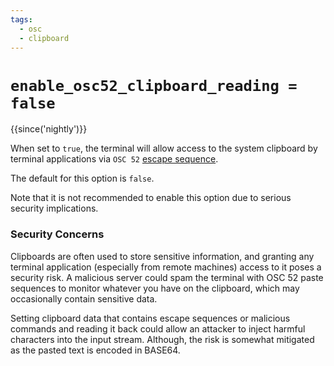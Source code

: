 ```yaml
---
tags:
  - osc
  - clipboard
---
```


# `enable_osc52_clipboard_reading = false`

{{since('nightly')}}

When set to `true`, the terminal will allow access to the system clipboard by
terminal applications via `OSC 52` [escape sequence](../../../shell-integration.md#osc-52-clipboard-paste).

The default for this option is `false`.

Note that it is not recommended to enable this option due to serious security
implications.

### Security Concerns

Clipboards are often used to store sensitive information, and granting any
terminal application (especially from remote machines) access to it poses a
security risk. A malicious server could spam the terminal with OSC 52 paste
sequences to monitor whatever you have on the clipboard, which may occasionally
contain sensitive data.

Setting clipboard data that contains escape sequences or malicious commands and
reading it back could allow an attacker to inject harmful characters into the
input stream. Although, the risk is somewhat mitigated as the pasted text is
encoded in BASE64.

